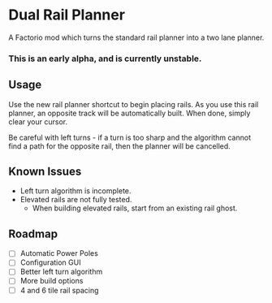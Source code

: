 # Dual Rail Planner
A Factorio mod which turns the standard rail planner into a two lane planner.

### This is an early alpha, and is currently unstable.

## Usage
Use the new rail planner shortcut to begin placing rails. As you use this rail
planner, an opposite track will be automatically built. When done, simply clear
your cursor.

Be careful with left turns - if a turn is too sharp and the algorithm cannot
find a path for the opposite rail, then the planner will be cancelled.

## Known Issues
- Left turn algorithm is incomplete.
- Elevated rails are not fully tested.
    - When building elevated rails, start from an existing rail ghost.

## Roadmap
- [ ] Automatic Power Poles
- [ ] Configuration GUI
- [ ] Better left turn algorithm
- [ ] More build options
- [ ] 4 and 6 tile rail spacing
